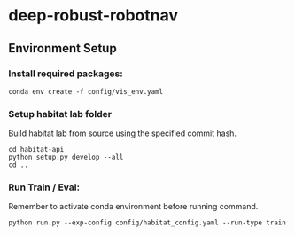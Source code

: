 # deep-robust-robotnav


## Environment Setup

### Install required packages:
```
conda env create -f config/vis_env.yaml
```

### Setup habitat lab folder

Build habitat lab from source using the specified commit hash.

```
cd habitat-api
python setup.py develop --all
cd ..
```

### Run Train / Eval:

Remember to activate conda environment before running command.

```
python run.py --exp-config config/habitat_config.yaml --run-type train
```

